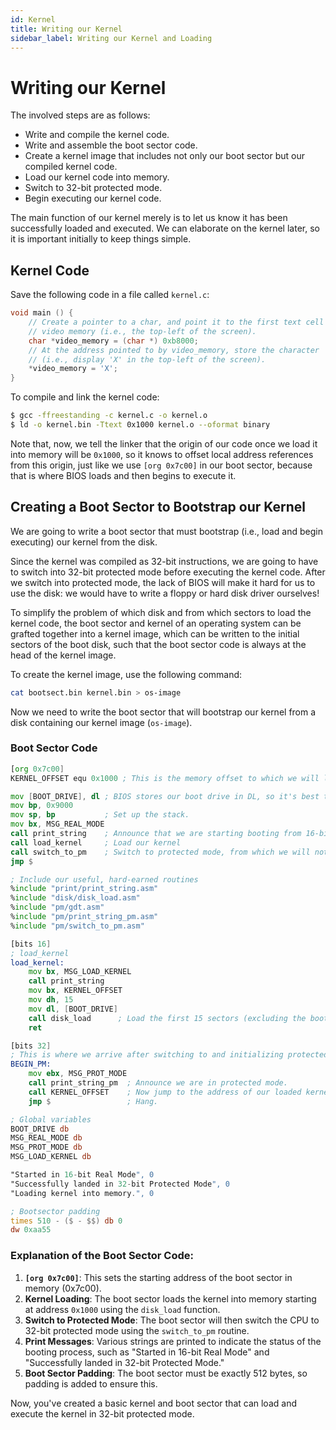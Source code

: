 ```yaml
---
id: Kernel
title: Writing our Kernel
sidebar_label: Writing our Kernel and Loading
---
```

# Writing our Kernel

The involved steps are as follows:
- Write and compile the kernel code.
- Write and assemble the boot sector code.
- Create a kernel image that includes not only our boot sector but our compiled kernel code.
- Load our kernel code into memory.
- Switch to 32-bit protected mode.
- Begin executing our kernel code.

The main function of our kernel merely is to let us know it has been successfully loaded and executed. We can elaborate on the kernel later, so it is important initially to keep things simple.

## Kernel Code

Save the following code in a file called `kernel.c`:

```c
void main () {
    // Create a pointer to a char, and point it to the first text cell of
    // video memory (i.e., the top-left of the screen).
    char *video_memory = (char *) 0xb8000;
    // At the address pointed to by video_memory, store the character 'X'
    // (i.e., display 'X' in the top-left of the screen).
    *video_memory = 'X';
}
```

To compile and link the kernel code:

```bash
$ gcc -ffreestanding -c kernel.c -o kernel.o
$ ld -o kernel.bin -Ttext 0x1000 kernel.o --oformat binary
```

Note that, now, we tell the linker that the origin of our code once we load it into memory will be `0x1000`, so it knows to offset local address references from this origin, just like we use `[org 0x7c00]` in our boot sector, because that is where BIOS loads and then begins to execute it.

## Creating a Boot Sector to Bootstrap our Kernel

We are going to write a boot sector that must bootstrap (i.e., load and begin executing) our kernel from the disk.

Since the kernel was compiled as 32-bit instructions, we are going to have to switch into 32-bit protected mode before executing the kernel code. After we switch into protected mode, the lack of BIOS will make it hard for us to use the disk: we would have to write a floppy or hard disk driver ourselves!

To simplify the problem of which disk and from which sectors to load the kernel code, the boot sector and kernel of an operating system can be grafted together into a kernel image, which can be written to the initial sectors of the boot disk, such that the boot sector code is always at the head of the kernel image.

To create the kernel image, use the following command:

```bash
cat bootsect.bin kernel.bin > os-image
```

Now we need to write the boot sector that will bootstrap our kernel from a disk containing our kernel image (`os-image`).

### Boot Sector Code

```asm
[org 0x7c00]
KERNEL_OFFSET equ 0x1000 ; This is the memory offset to which we will load our kernel

mov [BOOT_DRIVE], dl ; BIOS stores our boot drive in DL, so it's best to remember this for later.
mov bp, 0x9000
mov sp, bp           ; Set up the stack.
mov bx, MSG_REAL_MODE
call print_string    ; Announce that we are starting booting from 16-bit real mode.
call load_kernel     ; Load our kernel
call switch_to_pm    ; Switch to protected mode, from which we will not return
jmp $

; Include our useful, hard-earned routines
%include "print/print_string.asm"
%include "disk/disk_load.asm"
%include "pm/gdt.asm"
%include "pm/print_string_pm.asm"
%include "pm/switch_to_pm.asm"

[bits 16]
; load_kernel
load_kernel:
    mov bx, MSG_LOAD_KERNEL
    call print_string
    mov bx, KERNEL_OFFSET
    mov dh, 15
    mov dl, [BOOT_DRIVE]
    call disk_load      ; Load the first 15 sectors (excluding the boot sector) from the boot disk
    ret

[bits 32]
; This is where we arrive after switching to and initializing protected mode.
BEGIN_PM:
    mov ebx, MSG_PROT_MODE
    call print_string_pm  ; Announce we are in protected mode.
    call KERNEL_OFFSET    ; Now jump to the address of our loaded kernel code
    jmp $                 ; Hang.

; Global variables
BOOT_DRIVE db
MSG_REAL_MODE db
MSG_PROT_MODE db
MSG_LOAD_KERNEL db

"Started in 16-bit Real Mode", 0
"Successfully landed in 32-bit Protected Mode", 0
"Loading kernel into memory.", 0

; Bootsector padding
times 510 - ($ - $$) db 0
dw 0xaa55
```

### Explanation of the Boot Sector Code:
1. **`[org 0x7c00]`**: This sets the starting address of the boot sector in memory (0x7c00).
2. **Kernel Loading**: The boot sector loads the kernel into memory starting at address `0x1000` using the `disk_load` function.
3. **Switch to Protected Mode**: The boot sector will then switch the CPU to 32-bit protected mode using the `switch_to_pm` routine.
4. **Print Messages**: Various strings are printed to indicate the status of the booting process, such as "Started in 16-bit Real Mode" and "Successfully landed in 32-bit Protected Mode."
5. **Boot Sector Padding**: The boot sector must be exactly 512 bytes, so padding is added to ensure this.

Now, you've created a basic kernel and boot sector that can load and execute the kernel in 32-bit protected mode.
